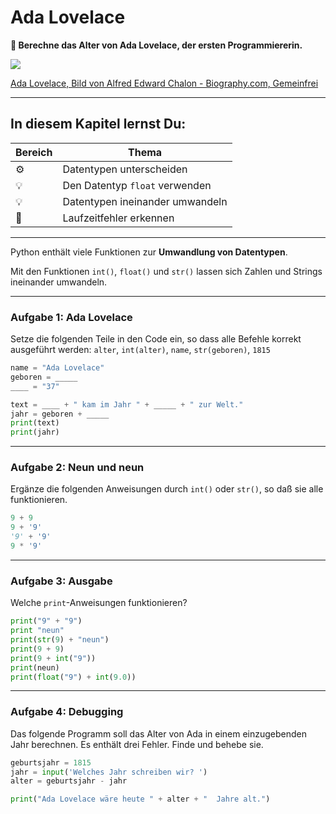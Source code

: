 
# Ada Lovelace

**🎯 Berechne das Alter von Ada Lovelace, der ersten Programmiererin.**

![](../images/ada.jpg)

[Ada Lovelace, Bild von Alfred Edward Chalon - Biography.com, Gemeinfrei](https://commons.wikimedia.org/w/index.php?curid=25519820)

----

## In diesem Kapitel lernst Du:

| Bereich | Thema |
|---------|-------|
| ⚙ | Datentypen unterscheiden |
| 💡 | Den Datentyp `float` verwenden |
| 💡 | Datentypen ineinander umwandeln |
| 🐞 | Laufzeitfehler erkennen |

----

Python enthält viele Funktionen zur **Umwandlung von Datentypen**.

Mit den Funktionen `int()`, `float()` und `str()` lassen sich Zahlen und Strings ineinander umwandeln.

----

### Aufgabe 1: Ada Lovelace

Setze die folgenden Teile in den Code ein, so dass alle Befehle korrekt ausgeführt werden: `alter`, `int(alter)`, `name`, `str(geboren)`, `1815`

```python
name = "Ada Lovelace"
geboren = _____
____ = "37"

text = ____ + " kam im Jahr " + _____ + " zur Welt."
jahr = geboren + _____
print(text)
print(jahr)
```

----

### Aufgabe 2: Neun und neun

Ergänze die folgenden Anweisungen durch `int()` oder `str()`, so daß sie alle funktionieren.

```python
9 + 9
9 + '9'
'9' + '9'
9 * '9'
```

----

### Aufgabe 3: Ausgabe

Welche `print`-Anweisungen funktionieren?

```python
print("9" + "9")
print "neun"
print(str(9) + "neun")
print(9 + 9)
print(9 + int("9"))
print(neun)
print(float("9") + int(9.0))
```

----

### Aufgabe 4: Debugging

Das folgende Programm soll das Alter von Ada in einem einzugebenden Jahr berechnen.
Es enthält drei Fehler.
Finde und behebe sie.

```python
geburtsjahr = 1815
jahr = input('Welches Jahr schreiben wir? ')
alter = geburtsjahr - jahr

print("Ada Lovelace wäre heute " + alter + "  Jahre alt.")    
```

